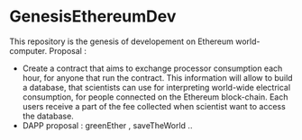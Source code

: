 # GenesisEthereumDev
This repository is the genesis of developement on Ethereum world-computer.
Proposal :
- Create a contract that aims to exchange processor consumption each hour, for
anyone that run the contract. This information will allow to build a database,
that scientists can use for interpreting world-wide electrical consumption,
for people connected on the Ethereum block-chain. Each users receive a part
of the fee collected when scientist want to access the database.
- DAPP proposal : greenEther , saveTheWorld .. 
